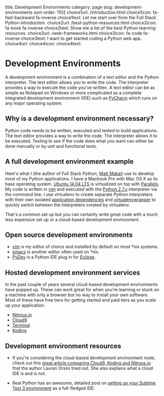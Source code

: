 title: Development Environments
category: page
slug: development-environments
sort-order: 1102
choice1url: /introduction.html
choice1icon: fa-fast-backward fa-inverse
choice1text: Let me start over from the Full Stack Python introduction.
choice2url: /best-python-resources.html
choice2icon: fa-book fa-inverse
choice2text: Show me a list of the best Python learning resources.
choice3url: /web-frameworks.html
choice3icon: fa-code fa-inverse
choice3text: I want to get started coding a Python web app.
choice4url:
choice4icon:
choice4text:


# Development Environments
A development environment is a combination of a text editor and the Python
interpreter. The text editor allows you to write the code. The interpreter
provides a way to execute the code you've written. A text editor can be
as simple as Notepad on Windows or more complicated as a complete integrated
development environment (IDE) such as 
[PyCharm](https://www.jetbrains.com/pycharm/) which runs on any major 
operating system.


## Why is a development environment necessary?
Python code needs to be written, executed and tested to build
applications. The text editor provides a way to write the code. The 
interpreter allows it to be executed. Testing to see if the code does what
you want can either be done manually or by unit and functional tests. 


## A full development environment example
Here's what I (the author of Full Stack Python, 
[Matt Makai](/about-author.html)) use to develop most of my Python 
applications. I have a Macbook Pro with Mac OS X as its base operating 
system. [Ubuntu 14.04 LTS](/operating-systems.html) is virtualized on top 
with [Parallels](https://www.parallels.com/). My code is written in 
[vim](http://www.vim.org/) and executed with the 
[Python 2.7.x](https://www.python.org/download/releases/2.7.8/) interpreter
via the command line. I use virtualenv to create separate Python interpreters
with their own isolated
[application dependencies](/application-dependencies.html) and
[virtualenvwrapper](http://virtualenvwrapper.readthedocs.org/en/latest/)
to quickly switch between the interpreters created by virtualenv.

That's a common set up but you can certainly write great code with a much
less expensive set up or a cloud-based development environment.


## Open source development environments
* [vim](http://www.vim.org/) is my editor of choice and installed by default
  on most \*nix systems.
* [emacs](http://www.gnu.org/software/emacs/) is another editor often used
  on \*nix.
* [PyDev](http://pydev.org/) is a Python IDE plug in for 
  [Eclipse](https://www.eclipse.org/).


## Hosted development environment services
In the past couple of years several cloud-based development environments
have popped up. These can work great for when you're learning or stuck on
a machine with only a browser but no way to install your own software. Most
of these have free tiers for getting started and paid tiers as you scale
up your application.

* [Nitrous.io](https://www.nitrous.io/)
* [Cloud9](https://c9.io/)
* [Terminal](https://www.terminal.com/)
* [Koding](https://koding.com/)


## Development environment resources
* If you're considering the cloud-based development environment route, check
  out this 
  [great article comparing Cloud9, Koding and Nitrous.io](http://readwrite.com/2014/08/14/cloud9-koding-nitrousio-integrated-development-environment-ide-coding)
  that the author Lauren Orsini tried out. She also explains what a cloud 
  IDE is and is not.

* Real Python has an awesome, detailed post on 
  [setting up your Sublime Text 3 environment](https://realpython.com/blog/python/setting-up-sublime-text-3-for-full-stack-python-development/)
  as a full-fledged IDE.

